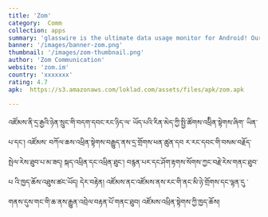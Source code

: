 ```yaml
---
title: 'Zom'
category:  Comm
collection: apps
summary: 'glasswire is the ultimate data usage monitor for Android! Our app makes it easy to monitor your mobile data usage, data limits, and WiFi network activity. Instantly see what apps are slowing your phone’s Internet connection or wasting your mobile data.'
banner: '/images/banner-zom.png'
thumbnail: '/images/zom-thumbnail.png'
author: 'Zom Communication'
website: 'zom.im'
country: 'xxxxxxx'
rating: 4.7
apk:  https://s3.amazonaws.com/loklad.com/assets/files/apk/zom.apk

---
```

འཛོམས་ནི་དྲ་རྒྱའི་ཉེན་སྲུང་གི་བདག་དབང་རང་ཉིད་ལ་ ཡོད་པའི་རིན་མེད་ཀྱི་སྤྱི་ཚོགས་འཕྲིིན་སྟེགས་ཞིག་ ཡིན་པ་དང་། འཛོམས་ བཀོལ་ཆས་འཕྲིན་སྟེགས་བརྒྱུད་ནས་དྲ་གྲོགས་ཕན་ཚུན་དབ ར་རང་དབང་གི་བསམ་བརྗོད་སྤེལ་རེས་ཐུབ་པ་མ་ཟད། སྐད་འཕྲིན་དང་འཕྲིན་ཐུང་། བརྙན་པར་དང་ཤོག་རྟགས་སོགས་ཀྱང་བརྗེ་རེས་གནང་ཐུབ་པ འི་ཁྱད་ཆོས་འཐུས་ཚང་ཡོད། དེར་བརྟེན། འཛོམས་ནང་འཛོམས་ནས་རང་གི་ནང་མི་ཉེ་གྲོགས་དང་ལྷན་དུ ་གནས་དུས་གང་གི་ཆ་ནས་རྒྱུན་འབྲེལ་བརྟན་པོ་གནང་ཐུབ། འཛོམས་འཕྲིན་སྟེགས་ཀྱི་ཁྱད་ཆོས།